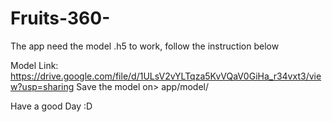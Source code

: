 # Fruits-360-
The app need the model .h5 to work, follow the instruction below


Model Link:
      https://drive.google.com/file/d/1ULsV2vYLTqza5KvVQaV0GiHa_r34vxt3/view?usp=sharing
Save the model on> app/model/


Have a good Day :D
